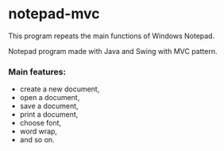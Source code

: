 # notepad-mvc

This program repeats the main functions of Windows Notepad.

Notepad program made with Java and Swing with MVC pattern.

### Main features:
* create a new document,
* open a document,
* save a document,
* print a document,
* choose font,
* word wrap,
* and so on.
